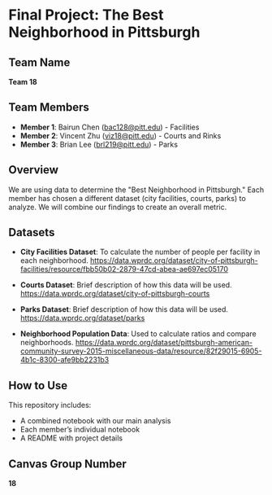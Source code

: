 # Final Project: The Best Neighborhood in Pittsburgh

## Team Name
**Team 18**

## Team Members
- **Member 1**: Bairun Chen (bac128@pitt.edu) - Facilities
- **Member 2**: Vincent Zhu (viz18@pitt.edu) - Courts and Rinks
- **Member 3**: Brian Lee (brl219@pitt.edu) - Parks

## Overview
We are using data to determine the "Best Neighborhood in Pittsburgh." Each member has chosen a different dataset (city facilities, courts, parks) to analyze. We will combine our findings to create an overall metric.

## Datasets
- **City Facilities Dataset**: To calculate the number of people per facility in each neighborhood.
  https://data.wprdc.org/dataset/city-of-pittsburgh-facilities/resource/fbb50b02-2879-47cd-abea-ae697ec05170
  
- **Courts Dataset**: Brief description of how this data will be used.
  https://data.wprdc.org/dataset/city-of-pittsburgh-courts

- **Parks Dataset**: Brief description of how this data will be used.
  https://data.wprdc.org/dataset/parks

- **Neighborhood Population Data**: Used to calculate ratios and compare neighborhoods.
  https://data.wprdc.org/dataset/pittsburgh-american-community-survey-2015-miscellaneous-data/resource/82f29015-6905-4b1c-8300-afe9bb2231b3

## How to Use
This repository includes:
- A combined notebook with our main analysis
- Each member’s individual notebook
- A README with project details

## Canvas Group Number
**18**
